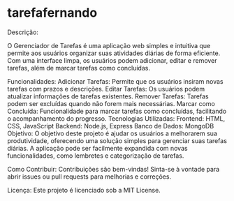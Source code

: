 # tarefafernando
Descrição:

O Gerenciador de Tarefas é uma aplicação web simples e intuitiva que permite aos usuários organizar suas atividades diárias de forma eficiente. Com uma interface limpa, os usuários podem adicionar, editar e remover tarefas, além de marcar tarefas como concluídas.

Funcionalidades:
Adicionar Tarefas: Permite que os usuários insiram novas tarefas com prazos e descrições.
Editar Tarefas: Os usuários podem atualizar informações de tarefas existentes.
Remover Tarefas: Tarefas podem ser excluídas quando não forem mais necessárias.
Marcar como Concluída: Funcionalidade para marcar tarefas como concluídas, facilitando o acompanhamento do progresso.
Tecnologias Utilizadas:
Frontend: HTML, CSS, JavaScript
Backend: Node.js, Express
Banco de Dados: MongoDB
Objetivo:
O objetivo deste projeto é ajudar os usuários a melhorarem sua produtividade, oferecendo uma solução simples para gerenciar suas tarefas diárias. A aplicação pode ser facilmente expandida com novas funcionalidades, como lembretes e categorização de tarefas.

Como Contribuir:
Contribuições são bem-vindas! Sinta-se à vontade para abrir issues ou pull requests para melhorias e correções.

Licença:
Este projeto é licenciado sob a MIT License.